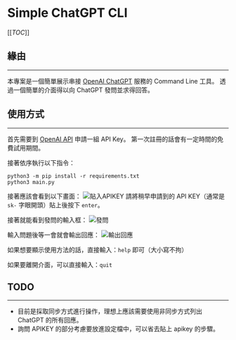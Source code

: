 # Simple ChatGPT CLI
[[_TOC_]]
## 緣由

---
本專案是一個簡單展示串接 [OpenAI ChatGPT](https://chat.openai.com/) 服務的 Command Line 工具。
透過一個簡單的介面得以向 ChatGPT 發問並求得回答。

## 使用方式

---
首先需要到 [OpenAI API](https://platform.openai.com/) 申請一組 API Key。
第一次註冊的話會有一定時間的免費試用期間。

接著依序執行以下指令：
```shellscript
python3 -m pip install -r requirements.txt
python3 main.py 
```

接著應該會看到以下畫面：
![貼入APIKEY](https://i.imgur.com/ECDQguN.jpg)
請將稍早申請到的 API KEY（通常是 `sk-` 字眼開頭）貼上後按下 `enter`。

接著就能看到發問的輸入框：
![發問](https://i.imgur.com/06otUcE.jpg)


輸入問題後等一會就會輸出回應：
![輸出回應](https://i.imgur.com/RuuIe6p.jpg)

如果想要顯示使用方法的話，直接輸入：`help` 即可（大小寫不拘）

如果要離開介面，可以直接輸入：`quit`

## TODO

---
- 目前是採取同步方式進行操作，理想上應該需要使用非同步方式列出 ChatGPT 的所有回應。
- 詢問 APIKEY 的部分考慮要放進設定檔中，可以省去貼上 apikey 的步驟。